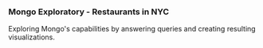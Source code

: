 ### Mongo Exploratory - Restaurants in NYC

Exploring Mongo's capabilities by answering queries and creating resulting visualizations.

